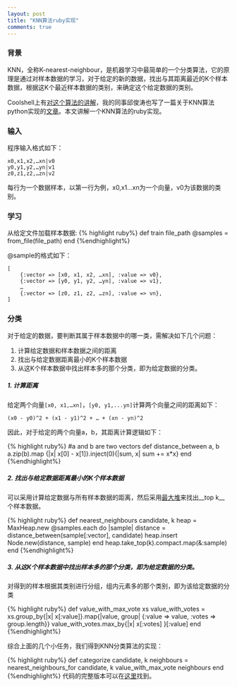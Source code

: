 ```yaml
---
layout: post
title: "KNN算法ruby实现"
comments: true
---
```

### 背景

KNN，全称K-nearest-neighbour，是机器学习中最简单的一个分类算法，它的原理是通过对样本数据的学习，对于给定的新的数据，找出与其距离最近的K个样本数据，根据这K个最近样本数据的类别，来确定这个给定数据的类别。

Coolshell上有[对这个算法的讲解](http://coolshell.cn/articles/8052.html)，我的同事邱俊涛也写了一篇关于KNN算法python实现的[文章](http://icodeit.org/2013/01/k-nearest-neighbour/)。本文讲解一个KNN算法的ruby实现。

### 输入
程序输入格式如下：

	x0,x1,x2,…xn|v0
	y0,y1,y2,…yn|v1
	z0,z1,z2,…zn|v2
	
每行为一个数据样本，以第一行为例，x0,x1...xn为一个向量，v0为该数据的类别。

### 学习
从给定文件加载样本数据: 
{% highlight ruby%}
def train file_path
  @samples = from_file(file_path)
end
{%endhighlight%}

@sample的格式如下：

	[
		{:vector => [x0, x1, x2, …xn], :value => v0},
		{:vector => [y0, y1, y2, …yn], :value => v1},
		…
		{:vector => [z0, z1, z2, …zn], :value => vn},
	]


### 分类
对于给定的数据，要判断其属于样本数据中的哪一类，需解决如下几个问题：

1. 计算给定数据和样本数据之间的距离
2. 找出与给定数据距离最小的K个样本数据
3. 从这K个样本数据中找出样本多的那个分类，即为给定数据的分类。

##### 1. 计算距离
给定两个向量`[x0, x1,…xn]`，`[y0, y1,...yn]`计算两个向量之间的距离如下：

	(x0 - y0)^2 + (x1 - y1)^2 + … + (xn - yn)^2

因此，对于给定的两个向量a，b，其距离计算逻辑如下：

{% highlight ruby%}
#a and b are two vectors
def distance_between a, b
  a.zip(b).map {|x| x[0] - x[1]}.inject(0){|sum, x| sum += x*x}
end
{%endhighlight%}

##### 2. 找出与给定数据距离最小的K个样本数据
可以采用计算给定数据与所有样本数据的距离，然后采用[最大堆](http://en.wikipedia.org/wiki/Binary_heap)来找出__top k__个样本数据。

{% highlight ruby%}
def nearest_neighbours candidate, k
  heap = MaxHeap.new
  @samples.each do |sample|
    distance = distance_between(sample[:vector], candidate)
    heap.insert Node.new(distance, sample)
  end
  heap.take_top(k).compact.map(&:sample)
end
{%endhighlight%}

##### 3. 从这K个样本数据中找出样本多的那个分类，即为给定数据的分类。
对得到的样本根据其类别进行分组，组内元素多的那个类别，即为该给定数据的分类

{% highlight ruby%}
def value_with_max_vote xs
  value_with_votes = xs.group_by{|x| x[:value]}.map{|value, group| {:value => value, :votes => group.length}}
  value_with_votes.max_by{|x| x[:votes] }[:value]
end
{%endhighlight%}

综合上面的几个小任务，我们得到KNN分类算法的实现：

{% highlight ruby%}
def categorize candidate, k
  neighbours = nearest_neighbours_for candidate, k
  value_with_max_vote neighbours
end
{%endhighlight%}
代码的完整版本可以在[这里](https://github.com/nicholasren/knn)找到。
